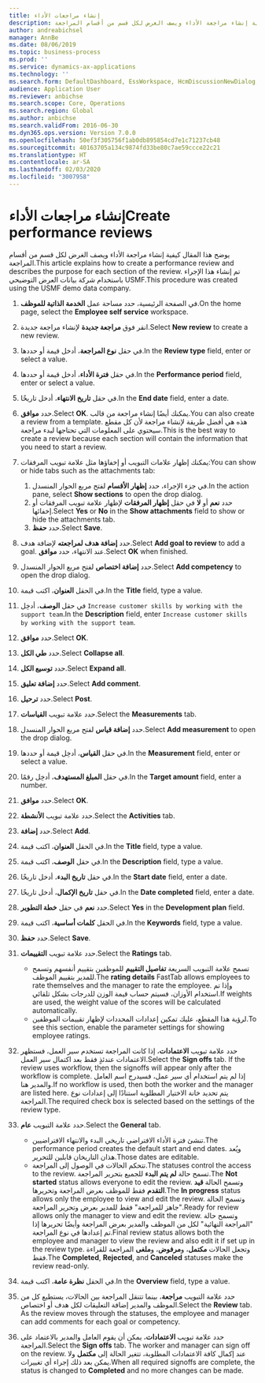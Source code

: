```yaml
---
title: إنشاء مراجعات الأداء
description: يوضح هذا المقال كيفية إنشاء مراجعة الأداء ويصف الغرض لكل قسم من أقسام المراجعة.
author: andreabichsel
manager: AnnBe
ms.date: 08/06/2019
ms.topic: business-process
ms.prod: ''
ms.service: dynamics-ax-applications
ms.technology: ''
ms.search.form: DefaultDashboard, EssWorkspace, HcmDiscussionNewDialog, HcmDiscussion, HcmDiscussionChangeSettings, HcmDiscussionAddGoalDialog, HcmTopicCreate, HcmMeasurementDetailDialog, HcmPerfJournalAdd
audience: Application User
ms.reviewer: anbichse
ms.search.scope: Core, Operations
ms.search.region: Global
ms.author: anbichse
ms.search.validFrom: 2016-06-30
ms.dyn365.ops.version: Version 7.0.0
ms.openlocfilehash: 50ef3f305756f1ab0db895854cd7e1c71237cb48
ms.sourcegitcommit: 40163705a134c9874fd33be80c7ae59ccce22c21
ms.translationtype: HT
ms.contentlocale: ar-SA
ms.lasthandoff: 02/03/2020
ms.locfileid: "3007958"
---
```

# <a name="create-performance-reviews"></a><span data-ttu-id="e9788-103">إنشاء مراجعات الأداء</span><span class="sxs-lookup"><span data-stu-id="e9788-103">Create performance reviews</span></span>



<span data-ttu-id="e9788-104">يوضح هذا المقال كيفية إنشاء مراجعة الأداء ويصف الغرض لكل قسم من أقسام المراجعة.</span><span class="sxs-lookup"><span data-stu-id="e9788-104">This article explains how to create a performance review and describes the purpose for each section of the review.</span></span> <span data-ttu-id="e9788-105">تم إنشاء هذا الإجراء باستخدام شركة بيانات العرض التوضيحي USMF.</span><span class="sxs-lookup"><span data-stu-id="e9788-105">This procedure was created using the USMF demo data company.</span></span>

1. <span data-ttu-id="e9788-106">في الصفحة الرئيسية، حدد مساحة عمل **الخدمة الذاتية للموظف**.</span><span class="sxs-lookup"><span data-stu-id="e9788-106">On the home page, select the **Employee self service** workspace.</span></span>
2. <span data-ttu-id="e9788-107">انقر فوق **مراجعة جديدة** لإنشاء مراجعة جديدة.</span><span class="sxs-lookup"><span data-stu-id="e9788-107">Select **New review** to create a new review.</span></span>
3. <span data-ttu-id="e9788-108">في حقل **نوع المراجعة**، أدخل قيمة أو حددها.</span><span class="sxs-lookup"><span data-stu-id="e9788-108">In the **Review type** field, enter or select a value.</span></span>
4. <span data-ttu-id="e9788-109">في حقل **فترة الأداء**، أدخل قيمة أو حددها.</span><span class="sxs-lookup"><span data-stu-id="e9788-109">In the **Performance period** field, enter or select a value.</span></span>
5. <span data-ttu-id="e9788-110">في حقل **تاريخ الانتهاء**، أدخل تاريخًا.</span><span class="sxs-lookup"><span data-stu-id="e9788-110">In the **End date** field, enter a date.</span></span>
6. <span data-ttu-id="e9788-111">حدد **موافق**.</span><span class="sxs-lookup"><span data-stu-id="e9788-111">Select **OK**.</span></span> <span data-ttu-id="e9788-112">يمكنك أيضًا إنشاء مراجعة من قالب.</span><span class="sxs-lookup"><span data-stu-id="e9788-112">You can also create a review from a template.</span></span> <span data-ttu-id="e9788-113">هذه هي أفضل طريقة لإنشاء مراجعة لأن كل مقطع سيحتوي على المعلومات التي تحتاجها لبدء مراجعة.</span><span class="sxs-lookup"><span data-stu-id="e9788-113">This is the best way to create a review because each section will contain the information that you need to start a review.</span></span>  
7. <span data-ttu-id="e9788-114">يمكنك إظهار علامات التبويب أو إخفاؤها مثل علامة تبويب المرفقات:</span><span class="sxs-lookup"><span data-stu-id="e9788-114">You can show or hide tabs such as the attachments tab:</span></span>

    1. <span data-ttu-id="e9788-115">في جزء الإجراء، حدد **إظهار الأقسام** لفتح مربع الحوار المنسدل.</span><span class="sxs-lookup"><span data-stu-id="e9788-115">In the action pane, select **Show sections** to open the drop dialog.</span></span>
    1. <span data-ttu-id="e9788-116">حدد **نعم** أو **لا** في حقل **إظهار المرفقات** لإظهار علامة تبويب المرفقات أو إخفائها.</span><span class="sxs-lookup"><span data-stu-id="e9788-116">Select **Yes** or **No** in the **Show attachments** field to show or hide the attachments tab.</span></span>
    1. <span data-ttu-id="e9788-117">حدد **حفظ**.</span><span class="sxs-lookup"><span data-stu-id="e9788-117">Select **Save**.</span></span>

8. <span data-ttu-id="e9788-118">حدد **إضافة هدف لمراجعته** لإضافة هدف.</span><span class="sxs-lookup"><span data-stu-id="e9788-118">Select **Add goal to review** to add a goal.</span></span> <span data-ttu-id="e9788-119">عند الانتهاء، حدد **موافق**.</span><span class="sxs-lookup"><span data-stu-id="e9788-119">Select **OK** when finished.</span></span>
9. <span data-ttu-id="e9788-120">حدد **إضافة اختصاص** لفتح مربع الحوار المنسدل.</span><span class="sxs-lookup"><span data-stu-id="e9788-120">Select **Add competency** to open the drop dialog.</span></span>
10. <span data-ttu-id="e9788-121">في الحقل **العنوان**، اكتب قيمة.</span><span class="sxs-lookup"><span data-stu-id="e9788-121">In the **Title** field, type a value.</span></span>
11. <span data-ttu-id="e9788-122">في حقل **الوصف**، أدخِل `Increase customer skills by working with the support team`.</span><span class="sxs-lookup"><span data-stu-id="e9788-122">In the **Description** field, enter `Increase customer skills by working with the support team`.</span></span>
12. <span data-ttu-id="e9788-123">حدد **موافق**.</span><span class="sxs-lookup"><span data-stu-id="e9788-123">Select **OK**.</span></span>
13. <span data-ttu-id="e9788-124">حدد **طي الكل**.</span><span class="sxs-lookup"><span data-stu-id="e9788-124">Select **Collapse all**.</span></span>
14. <span data-ttu-id="e9788-125">حدد **توسيع الكل‬**.</span><span class="sxs-lookup"><span data-stu-id="e9788-125">Select **Expand all**.</span></span>
15. <span data-ttu-id="e9788-126">حدد **إضافة تعليق**.</span><span class="sxs-lookup"><span data-stu-id="e9788-126">Select **Add comment**.</span></span>
16. <span data-ttu-id="e9788-127">حدد **ترحيل**.</span><span class="sxs-lookup"><span data-stu-id="e9788-127">Select **Post**.</span></span>
17. <span data-ttu-id="e9788-128">حدد علامة تبويب **القياسات‬**.</span><span class="sxs-lookup"><span data-stu-id="e9788-128">Select the **Measurements** tab.</span></span>
18. <span data-ttu-id="e9788-129">حدد **إضافة قياس** لفتح مربع الحوار المنسدل.</span><span class="sxs-lookup"><span data-stu-id="e9788-129">Select **Add measurement** to open the drop dialog.</span></span>
19. <span data-ttu-id="e9788-130">في حقل **القياس‬**، أدخِل قيمة أو حددها.</span><span class="sxs-lookup"><span data-stu-id="e9788-130">In the **Measurement** field, enter or select a value.</span></span>
26. <span data-ttu-id="e9788-131">في حقل **المبلغ المستهدف**، أدخِل رقمًا.</span><span class="sxs-lookup"><span data-stu-id="e9788-131">In the **Target amount** field, enter a number.</span></span>
20. <span data-ttu-id="e9788-132">حدد **موافق**.</span><span class="sxs-lookup"><span data-stu-id="e9788-132">Select **OK**.</span></span>
21. <span data-ttu-id="e9788-133">حدد علامة تبويب **الأنشطة‬**.</span><span class="sxs-lookup"><span data-stu-id="e9788-133">Select the **Activities** tab.</span></span>
22. <span data-ttu-id="e9788-134">حدد **إضافة**.</span><span class="sxs-lookup"><span data-stu-id="e9788-134">Select **Add**.</span></span>
23. <span data-ttu-id="e9788-135">في الحقل **العنوان**، اكتب قيمة.</span><span class="sxs-lookup"><span data-stu-id="e9788-135">In the **Title** field, type a value.</span></span>
24. <span data-ttu-id="e9788-136">في حقل **الوصف**، اكتب قيمة.</span><span class="sxs-lookup"><span data-stu-id="e9788-136">In the **Description** field, type a value.</span></span>
25. <span data-ttu-id="e9788-137">في حقل **تاريخ البدء**، أدخل تاريخًا.</span><span class="sxs-lookup"><span data-stu-id="e9788-137">In the **Start date** field, enter a date.</span></span>
26. <span data-ttu-id="e9788-138">في حقل **تاريخ الإكمال**، أدخل تاريخًا.</span><span class="sxs-lookup"><span data-stu-id="e9788-138">In the **Date completed** field, enter a date.</span></span>
27. <span data-ttu-id="e9788-139">حدد **نعم** في حقل **خطة التطوير**.</span><span class="sxs-lookup"><span data-stu-id="e9788-139">Select **Yes** in the **Development plan** field.</span></span>
28. <span data-ttu-id="e9788-140">في الحقل **كلمات أساسية**، اكتب قيمة.</span><span class="sxs-lookup"><span data-stu-id="e9788-140">In the **Keywords** field, type a value.</span></span>
29. <span data-ttu-id="e9788-141">حدد **حفظ**.</span><span class="sxs-lookup"><span data-stu-id="e9788-141">Select **Save**.</span></span>
30. <span data-ttu-id="e9788-142">حدد علامة تبويب **التقييمات‬**.</span><span class="sxs-lookup"><span data-stu-id="e9788-142">Select the **Ratings** tab.</span></span>  

    - <span data-ttu-id="e9788-143">تسمح علامة التبويب السريعة **تفاصيل التقييم** للموظفين بتقييم أنفسهم وتسمح للمدير بتقييم الموظف.</span><span class="sxs-lookup"><span data-stu-id="e9788-143">The **rating details** FastTab allows employees to rate themselves and the manager to rate the employee.</span></span> <span data-ttu-id="e9788-144">وإذا تم استخدام الأوزان، فسيتم حساب قيمة الوزن للدرجات بشكل تلقائي.</span><span class="sxs-lookup"><span data-stu-id="e9788-144">If weights are used, the weight value of the scores will be calculated automatically.</span></span>  
    - <span data-ttu-id="e9788-145">لرؤية هذا المقطع، عليك تمكين إعدادات المحددات لإظهار تقييمات الموظفين.</span><span class="sxs-lookup"><span data-stu-id="e9788-145">To see this section, enable the parameter settings for showing employee ratings.</span></span>  

31. <span data-ttu-id="e9788-146">حدد علامة تبويب **الاعتمادات‬**، إذا كانت المراجعة تستخدم سير العمل، فستظهر الاعتمادات عندئذٍ فقط بعد اكتمال سير العمل.</span><span class="sxs-lookup"><span data-stu-id="e9788-146">Select the **Sign offs** tab. If the review uses workflow, then the signoffs will appear only after the workflow is complete.</span></span> <span data-ttu-id="e9788-147">إذا لم يتم استخدام أي سير عمل، فسيدرج اسم العامل والمدير هنا.</span><span class="sxs-lookup"><span data-stu-id="e9788-147">If no workflow is used, then both the worker and the manager are listed here.</span></span> <span data-ttu-id="e9788-148">يتم تحديد خانة الاختيار المطلوبة استنادًا إلى إعدادات نوع المراجعة.</span><span class="sxs-lookup"><span data-stu-id="e9788-148">The required check box is selected based on the settings of the review type.</span></span>  
32. <span data-ttu-id="e9788-149">حدد علامة التبويب **عام**.</span><span class="sxs-lookup"><span data-stu-id="e9788-149">Select the **General** tab.</span></span>

    - <span data-ttu-id="e9788-150">تنشئ فترة الأداء الافتراضي تاريخي البدء والانتهاء الافتراضيين.</span><span class="sxs-lookup"><span data-stu-id="e9788-150">The performance period creates the default start and end dates.</span></span> <span data-ttu-id="e9788-151">ويُعد هذان التاريخان قابلين للتحرير.</span><span class="sxs-lookup"><span data-stu-id="e9788-151">Those dates are editable.</span></span>  
    - <span data-ttu-id="e9788-152">تتحكم الحالات في الوصول إلى المراجعة.</span><span class="sxs-lookup"><span data-stu-id="e9788-152">The statuses control the access to the review.</span></span> <span data-ttu-id="e9788-153">تسمح حالة **لم يتم البدء** للجميع بتحرير المراجعة.</span><span class="sxs-lookup"><span data-stu-id="e9788-153">The **Not started** status allows everyone to edit the review.</span></span> <span data-ttu-id="e9788-154">وتسمح الحالة **قيد التقدم** فقط للموظف بعرض المراجعة وتحريرها.</span><span class="sxs-lookup"><span data-stu-id="e9788-154">The **In progress** status allows only the employee to view and edit the review.</span></span> <span data-ttu-id="e9788-155">وتسمح الحالة "جاهز للمراجعة" فقط للمدير بعرض وتحرير المراجعة.</span><span class="sxs-lookup"><span data-stu-id="e9788-155">Ready for review allows only the manager to view and edit the review.</span></span> <span data-ttu-id="e9788-156">وتسمح حالة "المراجعة النهائية" لكل من الموظف والمدير بعرض المراجعة وأيضًا تحريرها إذا تم إعدادها في نوع المراجعة.</span><span class="sxs-lookup"><span data-stu-id="e9788-156">Final review status allows both the employee and manager to view the review and also edit it if set up in the review type.</span></span> <span data-ttu-id="e9788-157">وتجعل الحالات **مكتمل**، و**مرفوض**، و**ملغى** المراجعة للقراءة فقط.</span><span class="sxs-lookup"><span data-stu-id="e9788-157">The **Completed**, **Rejected**, and **Canceled** statuses make the review read-only.</span></span>  

33. <span data-ttu-id="e9788-158">في الحقل **نظرة عامة**، اكتب قيمة.</span><span class="sxs-lookup"><span data-stu-id="e9788-158">In the **Overview** field, type a value.</span></span>
34. <span data-ttu-id="e9788-159">حدد علامة التبويب **مراجعة**، بينما تتنقل المراجعة بين الحالات، يستطيع كل من الموظف والمدير إضافة التعليقات لكل هدف أو اختصاص.</span><span class="sxs-lookup"><span data-stu-id="e9788-159">Select the **Review** tab. As the review moves through the statuses, the employee and manager can add comments for each goal or competency.</span></span>  
35. <span data-ttu-id="e9788-160">حدد علامة تبويب **الاعتمادات**، يمكن أن يقوم العامل والمدير بالاعتماد على المراجعة.</span><span class="sxs-lookup"><span data-stu-id="e9788-160">Select the **Sign offs** tab. The worker and manager can sign off on the review.</span></span> <span data-ttu-id="e9788-161">عند إكمال كافة الاعتمادات المطلوبة، تتغير الحالة إلى **مكتمل** ولا يمكن بعد ذلك إجراء أي تغييرات.</span><span class="sxs-lookup"><span data-stu-id="e9788-161">When all required signoffs are complete, the status is changed to **Completed** and no more changes can be made.</span></span>  

